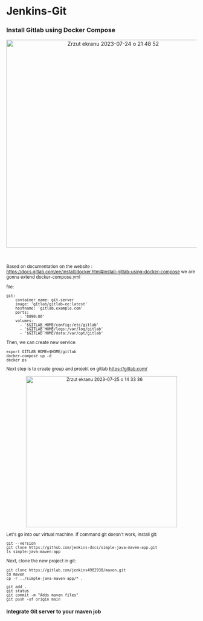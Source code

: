 # Jenkins-Git

### Install Gitlab using Docker Compose 

<p align="center">
<img width="550" alt="Zrzut ekranu 2023-07-24 o 21 48 52" src="https://github.com/eda6767/Jenkins-Git/assets/102791467/d00da96d-37a7-4caf-955c-c7fb8c774d4b">
</p>

<br/> 

<sub/>

Based on documentation on the website : https://docs.gitlab.com/ee/install/docker.html#install-gitlab-using-docker-compose  we are gonna extend docker-compose.yml
<br/> 

file:

```
git:
    container_name: git-server
    image: 'gitlab/gitlab-ee:latest'
    hostname: 'gitlab.example.com'
    ports:
      - '8090:80'
    volumes:
      - '$GITLAB_HOME/config:/etc/gitlab'
      - '$GITLAB_HOME/logs:/var/log/gitlab'
      - '$GITLAB_HOME/data:/var/opt/gitlab'
```

Then, we can create new service:

```
export GITLAB_HOME=$HOME/gitlab
docker-compose up -d
docker ps
```

Next step is to create group and projekt on gitlab https://gitlab.com/ 
<p align="center">
<img width="400" alt="Zrzut ekranu 2023-07-25 o 14 33 36" src="https://github.com/eda6767/Jenkins-Git/assets/102791467/c3e156d1-b963-4e14-9581-f58ae4271e8d">
</p>



Let's go into our virtual machine. If command git doesn't work, install git:

```
git --version
git clone https://github.com/jenkins-docs/simple-java-maven-app.git
ls simple-java-maven-app
```

Next, clone the new project in git:

```
git clone https://gitlab.com/jenkins4982930/maven.git
cd maven
cp -r ../simple-java-maven-app/* .
```


```
git add .
git status
git commit -m "Adds maven files"
git push -uf origin main
```


### Integrate Git server to your maven job


